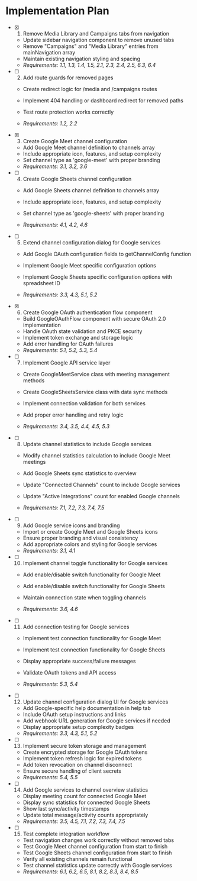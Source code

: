 # Implementation Plan

- [x] 1. Remove Media Library and Campaigns tabs from navigation


  - Update sidebar navigation component to remove unused tabs
  - Remove "Campaigns" and "Media Library" entries from mainNavigation array
  - Maintain existing navigation styling and spacing
  - _Requirements: 1.1, 1.3, 1.4, 1.5, 2.1, 2.3, 2.4, 2.5, 6.3, 6.4_



- [ ] 2. Add route guards for removed pages
  - Create redirect logic for /media and /campaigns routes
  - Implement 404 handling or dashboard redirect for removed paths


  - Test route protection works correctly
  - _Requirements: 1.2, 2.2_

- [x] 3. Create Google Meet channel configuration


  - Add Google Meet channel definition to channels array
  - Include appropriate icon, features, and setup complexity
  - Set channel type as 'google-meet' with proper branding
  - _Requirements: 3.1, 3.2, 3.6_



- [ ] 4. Create Google Sheets channel configuration
  - Add Google Sheets channel definition to channels array
  - Include appropriate icon, features, and setup complexity


  - Set channel type as 'google-sheets' with proper branding
  - _Requirements: 4.1, 4.2, 4.6_

- [ ] 5. Extend channel configuration dialog for Google services
  - Add Google OAuth configuration fields to getChannelConfig function


  - Implement Google Meet specific configuration options
  - Implement Google Sheets specific configuration options with spreadsheet ID
  - _Requirements: 3.3, 4.3, 5.1, 5.2_

- [x] 6. Create Google OAuth authentication flow component


  - Build GoogleOAuthFlow component with secure OAuth 2.0 implementation
  - Handle OAuth state validation and PKCE security
  - Implement token exchange and storage logic
  - Add error handling for OAuth failures
  - _Requirements: 5.1, 5.2, 5.3, 5.4_


- [ ] 7. Implement Google API service layer
  - Create GoogleMeetService class with meeting management methods
  - Create GoogleSheetsService class with data sync methods
  - Implement connection validation for both services

  - Add proper error handling and retry logic
  - _Requirements: 3.4, 3.5, 4.4, 4.5, 5.3_

- [ ] 8. Update channel statistics to include Google services
  - Modify channel statistics calculation to include Google Meet meetings


  - Add Google Sheets sync statistics to overview
  - Update "Connected Channels" count to include Google services
  - Update "Active Integrations" count for enabled Google channels
  - _Requirements: 7.1, 7.2, 7.3, 7.4, 7.5_



- [ ] 9. Add Google service icons and branding
  - Import or create Google Meet and Google Sheets icons
  - Ensure proper branding and visual consistency
  - Add appropriate colors and styling for Google services
  - _Requirements: 3.1, 4.1_



- [ ] 10. Implement channel toggle functionality for Google services
  - Add enable/disable switch functionality for Google Meet
  - Add enable/disable switch functionality for Google Sheets
  - Maintain connection state when toggling channels

  - _Requirements: 3.6, 4.6_

- [ ] 11. Add connection testing for Google services
  - Implement test connection functionality for Google Meet
  - Implement test connection functionality for Google Sheets
  - Display appropriate success/failure messages



  - Validate OAuth tokens and API access
  - _Requirements: 5.3, 5.4_

- [ ] 12. Update channel configuration dialog UI for Google services
  - Add Google-specific help documentation in help tab
  - Include OAuth setup instructions and links
  - Add webhook URL generation for Google services if needed
  - Display appropriate setup complexity badges
  - _Requirements: 3.3, 4.3, 5.1, 5.2_

- [ ] 13. Implement secure token storage and management
  - Create encrypted storage for Google OAuth tokens
  - Implement token refresh logic for expired tokens
  - Add token revocation on channel disconnect
  - Ensure secure handling of client secrets
  - _Requirements: 5.4, 5.5_

- [ ] 14. Add Google services to channel overview statistics
  - Display meeting count for connected Google Meet
  - Display sync statistics for connected Google Sheets
  - Show last sync/activity timestamps
  - Update total message/activity counts appropriately
  - _Requirements: 3.5, 4.5, 7.1, 7.2, 7.3, 7.4, 7.5_

- [ ] 15. Test complete integration workflow
  - Test navigation changes work correctly without removed tabs
  - Test Google Meet channel configuration from start to finish
  - Test Google Sheets channel configuration from start to finish
  - Verify all existing channels remain functional
  - Test channel statistics update correctly with Google services
  - _Requirements: 6.1, 6.2, 6.5, 8.1, 8.2, 8.3, 8.4, 8.5_